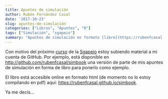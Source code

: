```yaml
---
title: Apuntes de simulación
author: Rubén Fernández Casal
date: '2017-10-23'
slug: apuntes-de-simulación
categories: ["Libros", "Apuntes", "R"]
tags: ["Simulación", "sgapeio"]
summary: "Apuntes de simulación en formato [libro](https://rubenfcasal.github.io/simbook)."
---
```


Con motivo del próximo [curso](http://sgapeio2017.udc.es/index.php/gl/cursos) 
de la [Sgapeio](http://www.sgapeio.es/) estoy subiendo material
a mi cuenta de GitHub. Por ejemplo, está disponible en
http://github.com/rubenfcasal/simbook una versión de parte de mis apuntes de
simulación en forma de libro para ponerlo como ejemplo.

El libro está accesible online en formato html
(de momento no lo estoy compilando en pdf) aqui:
https://rubenfcasal.github.io/simbook. 

Ya me decís...